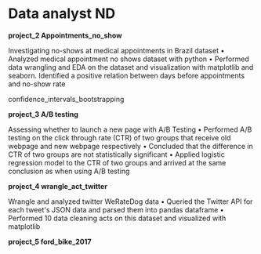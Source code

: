 # Data analyst ND
**project_2 Appointments_no_show**

Investigating no-shows at medical appointments in Brazil dataset
•	Analyzed medical appointment no shows dataset with python
•	Performed data wrangling and EDA on the dataset and visualization with matplotlib and seaborn. Identified a positive relation between days before appointments and no-show rate

confidence_intervals_bootstrapping

**project_3 A/B testing**

Assessing whether to launch a new page with A/B Testing 
•	Performed A/B testing on the click through rate (CTR) of two groups that receive old webpage and new webpage respectively
•	Concluded that the difference in CTR of two groups are not statistically significant 
•	Applied logistic regression model to the CTR of two groups and arrived at the same conclusion as when using A/B testing

**project_4 wrangle_act_twitter**

Wrangle and analyzed twitter WeRateDog data
•	  Queried the Twitter API for each tweet's JSON data and parsed them into pandas dataframe 
•		 Performed 10 data cleaning acts on this dataset and visualized with matplotlib

**project_5 ford_bike_2017**


